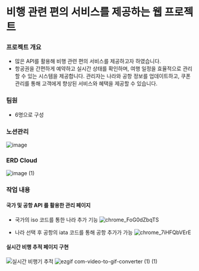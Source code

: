 # 비행 관련 편의 서비스를 제공하는 웹 프로젝트

### 프로젝트 개요
- 많은 API를 활용해 비행 관련 편의 서비스를 제공하고자 하였습니다.
- 항공권을 간편하게 예약하고 실시간 상태를 확인하며, 여행 일정을 효율적으로 관리할 수 있는 시스템을 제공합니다. 관리자는 나라와 공항 정보를 업데이트하고, 쿠폰 관리를 통해 고객에게 향상된 서비스와 혜택을 제공할 수 있습니다.

### 팀원
- 6명으로 구성

### 노션관리
![image](https://github.com/user-attachments/assets/f55c8993-fd40-40ef-9bf3-85971f665c4e)

### ERD Cloud
![image (1)](https://github.com/user-attachments/assets/5ecbc3c0-59ad-4889-88e7-eca61a2d8ab7)

### 작업 내용
#### 국가 및 공항 API 를 활용한 관리 페이지
- 국가의 iso 코드를 통한 나라 추가 기능
![chrome_FoG0dZbqTS](https://github.com/user-attachments/assets/b422fee2-afde-487b-94d9-7cf4e6b1dfc6)

- 나라 선택 후 공항의 iata 코드를 통해 공항 추가가 가능
![chrome_7iHFQbVErE](https://github.com/user-attachments/assets/f79b4853-9504-4568-869a-f0169a5ef898)

#### 실시간 비행 추적 페이지 구현 
![실시간 비행기 추적](https://github.com/user-attachments/assets/7d6510f8-99c5-4dee-a4d8-3b7adbb3bd07)
![ezgif com-video-to-gif-converter (1) (1)](https://github.com/user-attachments/assets/599e27ed-ba6e-4b05-9c1a-b03487ef8408)

